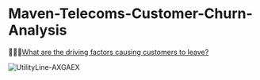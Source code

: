 # Maven-Telecoms-Customer-Churn-Analysis

💭📱📶[What are the driving factors causing customers to leave?](https://github.com/damani3030/Maven-Telecoms-Customer-Churn-Analysis/blob/c415a809d603a004628ef41bc60699ecb83763df/queries.sql) 

![UtilityLine-AXGAEX](https://user-images.githubusercontent.com/90022763/226237828-42ece42d-4e53-494f-82bd-0cb105dd7c94.jpg)
